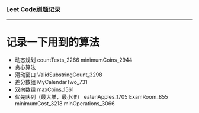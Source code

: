 ### Leet Code刷题记录
---
# 记录一下用到的算法
- 动态规划
      countTexts_2266
      minimumCoins_2944
- 贪心算法
- 滑动窗口
      ValidSubstringCount_3298
- 差分数组
      MyCalendarTwo_731
- 双向数组
      maxCoins_1561
- 优先队列（最大堆，最小堆）
      eatenApples_1705
      ExamRoom_855
      minimumCost_3218
      minOperations_3066
